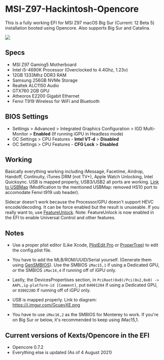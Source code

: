 # MSI-Z97-Hackintosh-Opencore

This is a fully working EFI for MSI Z97 macOS Big Sur (Current: 12 Beta 5) installation booted using Opencore. Also supports Big Sur and Catalina.

![](https://i.imgur.com/9vQ2iJT.png)

## Specs

- MSI Z97 Gaming5 Motherboard
- Intel i5-4690K Processor (Overclocked to 4.4Ghz, 1.23v)
- 12GB 1333Mhz DDR3 RAM
- Samsung 256GB NVMe Storage
- Realtek ALC1150 Audio
- GTX760 2GB GPU
- Atheoros E2200 Gigabit Ethernet
- Fenvi T919 Wireless for WiFi and Bluetooth



## BIOS Settings

* Settings > Advanced > Integrated Graphics Configuration > IGD Multi-Monitor > **Enabled** (If running iGPU in Headless mode)
* OC Settings > CPU Features - **Intel VT-d** > **Disabled**
* OC Settings > CPU Features - **CFG Lock** > **Disabled**



## Working

Basically everything working including iMessage, Facetime, Airdrop, Handoff, Continuity, iTunes DRM (not TV+), Apple Watch Unlocking, Intel Quicksync. USB is mapped properly, USB3/USB2 all ports are working. [Link to USBMap](https://github.com/i3p9/USBMap-MSI-Z97-Gaming5) (Modification to the mentioned USBMap: removed HS10 port to accomodate Fenvi t919 usb header).


Sidecar doesn't work because the Processor/GPU doesn't support HEVC encode/decoding. It can be force enabled but the result is unuseable. If you really want to, use [FeatureUnlock](https://github.com/acidanthera/FeatureUnlock). Note: FeatureUnlock is now enabled in the EFI to enable Universal Control and other features.



## Notes

- Use a proper plist editor (Like Xcode, [PlistEdit Pro](https://www.fatcatsoftware.com/plisteditpro/) or [ProperTree](https://github.com/corpnewt/ProperTree)) to edit the config.plist file.

- You have to add the MLB/ROM/UUID/Serial yourself. (Generate them using [GenSMBIOS](https://github.com/corpnewt/GenSMBIOS)). Use the SMBIOS `iMac15,1` if using a Dedicated GPU, or the SMBIOS `iMac14,4` if running off of iGPU only.

- Lastly, the DevicesPropertises section, in `PciRoot(0x0)/Pci(0x2,0x0) -> AAPL,ig-platform-id [Comment]`, put  `04001204` if using a Dedicated GPU, or  `0300220D` if running off of iGPU only.
- USB is mapped properly. Link to diagram: https://i.imgur.com/GcuevXE.png
- You have to use `iMac16,2` as the SMBIOS for Monterey to work. If you're on Big Sur or below, it's recommended to keep using iMac15,1. 


## Current versions of Kexts/Opencore in the EFI

* Opencore 0.7.2
* Everything else is updated (As of 4 August 2021)
